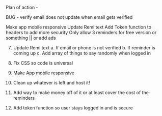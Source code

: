 Plan of action -

   BUG - verify email does not update when email gets verified

   Make app mobile responsive
   Update Remi text
   Add Token function to headers to add more security
   Only allow 3 reminders for free version or something || or add ads 

 7. Update Remi text
    a. If email or phone is not verified
    b. If reminder is coming up
    c. Add array of things to say randomly when logged in
 8. Fix CSS so code is universal
 9. Make App mobile responsive
10. Clean up whatever is left and host it!


11. Add way to make money off of it or at least cover the cost of the reminders
12. Add token function so user stays logged in and is secure